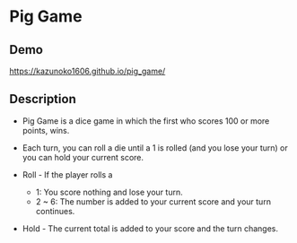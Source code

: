 Pig Game
====

## Demo
https://kazunoko1606.github.io/pig_game/

## Description

- Pig Game is a dice game in which the first who scores 100 or more points, wins.
- Each turn, you can roll a die until a 1 is rolled (and you lose your turn) or you can hold your current score.

- Roll - If the player rolls a
  - 1: You score nothing and lose your turn.
  - 2 ~ 6: The number is added to your current score and your turn continues.
- Hold - The current total is added to your score and the turn changes.
